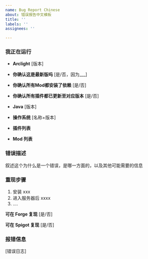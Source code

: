 ```yaml
---
name: Bug Report Chinese
about: 错误报告中文模板
title: ''
labels: ''
assignees: ''

---
```


<!-- 在这个尖括号中的内容为注释，无需删除 -->
<!-- 提交的信息请不要放在尖括号内，否则是看不到的 -->

### 我正在运行

* **Arclight** [版本] <!-- 在 Arclight 启动时会打印版本，示例 arclight-1.15.2-1.0.3-SNAPSHOT-9455d03 -->

* **你确认这是最新版吗** [是/否，因为___]
<!-- 最新的构建版本可以在 https://ci.appveyor.com/project/IzzelAliz/arclight/build/artifacts 下载
     你所汇报的问题很可能已经修复
     如果你确实用不了最新版，请简述为什么 -->

* **你确认所有Mod都安装了依赖** [是/否]

* **你确认所有插件都已更新至对应版本** [是/否]
<!-- 市面上大多数整合包，特别是较老版本（1.12.2）的整合包，其自带的插件都无法在高版本环境下运行 -->

* **Java** [版本] <!-- 在命令行中键入 java -version 后可以获取版本 -->

* **操作系统** [名称+版本]

* **插件列表** <!-- 输入 /plugins 指令 -->

* **Mod 列表** <!-- 输入 /forge mods 指令 -->


### 错误描述

叙述这个为什么是一个错误，是哪一方面的，以及其他可能需要的信息

### 重现步骤

1. 安装 xxx
2. 进入服务器后 xxxx
3. ....

<!-- 如果这是 Mod 相关的问题，可以帮助我们在仅安装了 Forge 的环境下测试 -->
**可在 Forge 复现** [是/否]

<!-- 如果这是插件相关的问题，可以帮助我们在纯净的 Spigot 环境下测试 -->
**可在 Spigot 复现** [是/否]

### 报错信息

[错误日志]

<!-- 日志位于服务器文件夹的 /logs 目录下，名称为 latest.log -->
<!-- 服务器关闭后，将该文件中内容全部复制，上传至 https://paste.ubuntu.com/ 网站，提交后将链接附在下方即可 -->

<!-- 如果上面的网站打不开，可以将以下几行代码粘贴至 [错误日志]，并将日志文本复制进去

<details><pre>
[日志请粘贴于此处]
</pre></details>

-->
